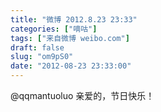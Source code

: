 ```yaml
---
title: "微博 2012.8.23 23:33"
categories: ["嘀咕"]
tags: ["来自微博 weibo.com"]
draft: false
slug: "om9pS0"
date: "2012-08-23 23:33:00"
---
```


<p>@qqmantuoluo 亲爱的，节日快乐！ ​​​​</p>
